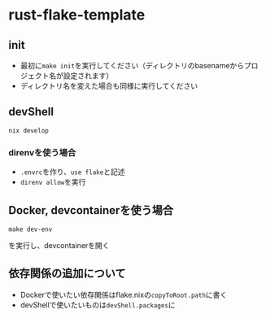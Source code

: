 # rust-flake-template

## init

- 最初に`make init`を実行してください（ディレクトリのbasenameからプロジェクト名が設定されます）
- ディレクトリ名を変えた場合も同様に実行してください

## devShell

```shell
nix develop
```

### direnvを使う場合

- `.envrc`を作り、`use flake`と記述
- `direnv allow`を実行

## Docker, devcontainerを使う場合

```shell
make dev-env
```

を実行し、devcontainerを開く

## 依存関係の追加について

- Dockerで使いたい依存関係はflake.nixの`copyToRoot.path`に書く
- devShellで使いたいものは`devShell.packages`に
